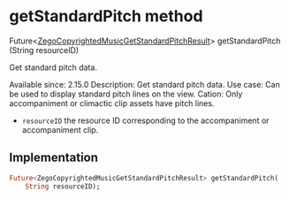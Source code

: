 


# getStandardPitch method








Future&lt;[ZegoCopyrightedMusicGetStandardPitchResult](../../zego_uikit_prebuilt_live_audio_room/ZegoCopyrightedMusicGetStandardPitchResult-class.md)> getStandardPitch
(String resourceID)





<p>Get standard pitch data.</p>
<p>Available since: 2.15.0
Description: Get standard pitch data.
Use case: Can be used to display standard pitch lines on the view.
Cation: Only accompaniment or climactic clip assets have pitch lines.</p>
<ul>
<li><code>resourceID</code> the resource ID corresponding to the accompaniment or accompaniment clip.</li>
</ul>



## Implementation

```dart
Future<ZegoCopyrightedMusicGetStandardPitchResult> getStandardPitch(
    String resourceID);
```







